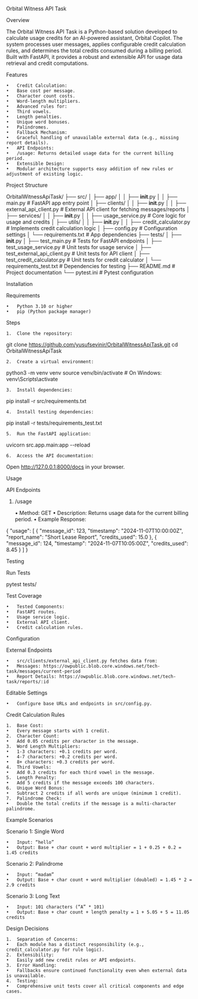 Orbital Witness API Task

Overview

The Orbital Witness API Task is a Python-based solution developed to calculate usage credits for an AI-powered assistant, Orbital Copilot. The system processes user messages, applies configurable credit calculation rules, and determines the total credits consumed during a billing period. Built with FastAPI, it provides a robust and extensible API for usage data retrieval and credit computations.

Features

	•	Credit Calculation:
	•	Base cost per message.
	•	Character count costs.
	•	Word-length multipliers.
	•	Advanced rules for:
	•	Third vowels.
	•	Length penalties.
	•	Unique word bonuses.
	•	Palindromes.
	•	Fallback Mechanism:
	•	Graceful handling of unavailable external data (e.g., missing report details).
	•	API Endpoints:
	•	/usage: Returns detailed usage data for the current billing period.
	•	Extensible Design:
	•	Modular architecture supports easy addition of new rules or adjustment of existing logic.

Project Structure

OrbitalWitnessApiTask/
├── src/
│   ├── app/
│   │   ├── __init__.py
│   │   ├── main.py                 # FastAPI app entry point
│   ├── clients/
│   │   ├── __init__.py
│   │   ├── external_api_client.py  # External API client for fetching messages/reports
│   ├── services/
│   │   ├── __init__.py
│   │   ├── usage_service.py        # Core logic for usage and credits
│   ├── utils/
│   │   ├── __init__.py
│   │   ├── credit_calculator.py    # Implements credit calculation logic
│   ├── config.py                   # Configuration settings
│   └── requirements.txt            # App dependencies
├── tests/
│   ├── __init__.py
│   ├── test_main.py                # Tests for FastAPI endpoints
│   ├── test_usage_service.py       # Unit tests for usage service
│   ├── test_external_api_client.py # Unit tests for API client
│   ├── test_credit_calculator.py   # Unit tests for credit calculator
│   └── requirements_test.txt       # Dependencies for testing
├── README.md                       # Project documentation
└── pytest.ini                      # Pytest configuration

Installation

Requirements

	•	Python 3.10 or higher
	•	pip (Python package manager)

Steps

	1.	Clone the repository:

git clone https://github.com/yusufsevinir/OrbitalWitnessApiTask.git
cd OrbitalWitnessApiTask


	2.	Create a virtual environment:

python3 -m venv venv
source venv/bin/activate   # On Windows: venv\Scripts\activate


	3.	Install dependencies:

pip install -r src/requirements.txt


	4.	Install testing dependencies:

pip install -r tests/requirements_test.txt


	5.	Run the FastAPI application:

uvicorn src.app.main:app --reload


	6.	Access the API documentation:
Open http://127.0.0.1:8000/docs in your browser.

Usage

API Endpoints

1. /usage

	•	Method: GET
	•	Description: Returns usage data for the current billing period.
	•	Example Response:

{
  "usage": [
    {
      "message_id": 123,
      "timestamp": "2024-11-07T10:00:00Z",
      "report_name": "Short Lease Report",
      "credits_used": 15.0
    },
    {
      "message_id": 124,
      "timestamp": "2024-11-07T10:05:00Z",
      "credits_used": 8.45
    }
  ]
}

Testing

Run Tests

pytest tests/

Test Coverage

	•	Tested Components:
	•	FastAPI routes.
	•	Usage service logic.
	•	External API client.
	•	Credit calculation rules.

Configuration

External Endpoints

	•	src/clients/external_api_client.py fetches data from:
	•	Messages: https://owpublic.blob.core.windows.net/tech-task/messages/current-period
	•	Report Details: https://owpublic.blob.core.windows.net/tech-task/reports/:id

Editable Settings

	•	Configure base URLs and endpoints in src/config.py.

Credit Calculation Rules

	1.	Base Cost:
	•	Every message starts with 1 credit.
	2.	Character Count:
	•	Add 0.05 credits per character in the message.
	3.	Word Length Multipliers:
	•	1-3 characters: +0.1 credits per word.
	•	4-7 characters: +0.2 credits per word.
	•	8+ characters: +0.3 credits per word.
	4.	Third Vowels:
	•	Add 0.3 credits for each third vowel in the message.
	5.	Length Penalty:
	•	Add 5 credits if the message exceeds 100 characters.
	6.	Unique Word Bonus:
	•	Subtract 2 credits if all words are unique (minimum 1 credit).
	7.	Palindrome Check:
	•	Double the total credits if the message is a multi-character palindrome.

Example Scenarios

Scenario 1: Single Word

	•	Input: “hello”
	•	Output: Base + char count + word multiplier = 1 + 0.25 + 0.2 = 1.45 credits

Scenario 2: Palindrome

	•	Input: “madam”
	•	Output: Base + char count + word multiplier (doubled) = 1.45 * 2 = 2.9 credits

Scenario 3: Long Text

	•	Input: 101 characters (“A” * 101)
	•	Output: Base + char count + length penalty = 1 + 5.05 + 5 = 11.05 credits

Design Decisions

	1.	Separation of Concerns:
	•	Each module has a distinct responsibility (e.g., credit_calculator.py for rule logic).
	2.	Extensibility:
	•	Easily add new credit rules or API endpoints.
	3.	Error Handling:
	•	Fallbacks ensure continued functionality even when external data is unavailable.
	4.	Testing:
	•	Comprehensive unit tests cover all critical components and edge cases.